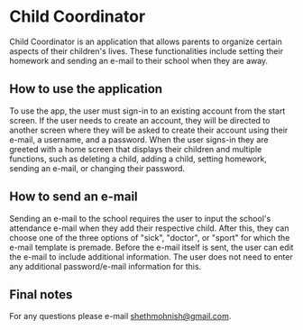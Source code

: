 # Child Coordinator

Child Coordinator is an application that allows parents to organize certain aspects of their children's lives. These functionalities include setting their homework and sending an e-mail to their school when they are away. 

## How to use the application

To use the app, the user must sign-in to an existing account from the start screen. If the user needs to create an account, they will be directed to another screen where they will be asked to create their account using their e-mail, a username, and a password. When the user signs-in they are greeted with a home screen that displays their children and multiple functions, such as deleting a child, adding a child, setting homework, sending an e-mail, or changing their password. 

## How to send an e-mail

Sending an e-mail to the school requires the user to input the school's attendance e-mail when they add their respective child. After this, they can choose one of the three options of "sick", "doctor", or "sport" for which the e-mail template is premade. Before the e-mail itself is sent, the user can edit the e-mail to include additional information. The user does not need to enter any additional password/e-mail information for this.

## Final notes

For any questions please e-mail shethmohnish@gmail.com.

